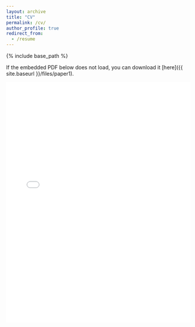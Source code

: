 ```yaml
---
layout: archive
title: "CV"
permalink: /cv/
author_profile: true
redirect_from:
  - /resume
---
```


{% include base_path %}

If the embedded PDF below does not load, you can download it [here]({{ site.baseurl }}/files/paper1). 

<embed src="{{ site.baseurl }}/files/Dhruv_Jain_CV_20Jan23.pdf" width="500" height="650" type='application/pdf'>
